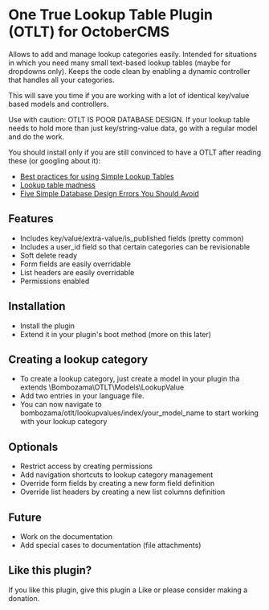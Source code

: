 # One True Lookup Table Plugin (OTLT) for OctoberCMS
Allows to add and manage lookup categories easily. Intended for situations in which you need many small text-based lookup tables (maybe for dropdowns only). Keeps the code clean by enabling a dynamic controller that handles all your categories.

This will save you time if you are working with a lot of identical key/value based models and controllers.

Use with caution: OTLT IS POOR DATABASE DESIGN. If your lookup table needs to hold more than just key/string-value data, go with a regular model and do the work.

You should install only if you are still convinced to have a OTLT after reading these (or googling about it): 

* [Best practices for using Simple Lookup Tables](https://www.apress.com/gp/blog/all-blog-posts/best-practices-for-using-simple-lookup-tables/13323426)
* [Lookup table madness](http://www.sqlservercentral.com/articles/Advanced/lookuptablemadness/1464/)
* [Five Simple Database Design Errors You Should Avoid](https://www.red-gate.com/simple-talk/sql/database-administration/five-simple-database-design-errors-you-should-avoid/)

## Features
* Includes key/value/extra-value/is_published fields (pretty common)
* Includes a user_id field so that certain categories can be revisionable
* Soft delete ready
* Form fields are easily overridable
* List headers are easily overridable
* Permissions enabled

## Installation
* Install the plugin
* Extend it in your plugin's boot method (more on this later)

## Creating a lookup category
* To create a lookup category, just create a model in your plugin tha extends \Bombozama\OTLT\Models\LookupValue
* Add two entries in your language file.
* You can now navigate to bombozama/otlt/lookupvalues/index/your_model_name to start working with your lookup category

## Optionals
* Restrict access by creating permissions
* Add navigation shortcuts to lookup category management
* Override form fields by creating a new form field definition
* Override list headers by creating a new list columns definition

## Future
* Work on the documentation
* Add special cases to documentation (file attachments)

## Like this plugin?
If you like this plugin, give this plugin a Like or please consider making a donation.